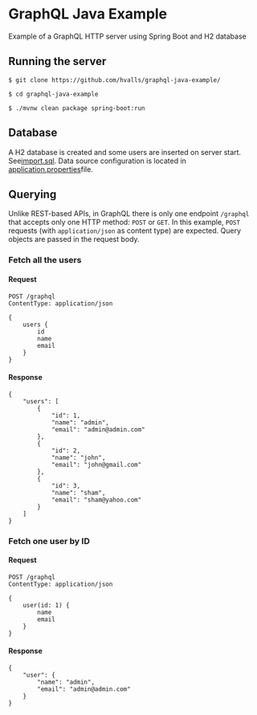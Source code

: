 # GraphQL Java Example
Example of a GraphQL HTTP server using Spring Boot and H2 database

## Running the server

```
$ git clone https://github.com/hvalls/graphql-java-example/

$ cd graphql-java-example

$ ./mvnw clean package spring-boot:run
```

## Database

A H2 database is created and some users are inserted on server start. See[import.sql](https://github.com/hvalls/graphql-java-example/blob/master/src/main/resources/import.sql).
Data source configuration is located in [application.properties](https://github.com/hvalls/graphql-java-example/blob/master/src/main/resources/application.properties)file.

## Querying

Unlike REST-based APIs, in GraphQL there is only one endpoint `/graphql` that accepts only one HTTP method: `POST` or `GET`.
In this example, `POST` requests (with `application/json` as content type) are expected. Query objects are passed in the 
request body.

### Fetch all the users

#### Request
```
POST /graphql
ContentType: application/json

{
    users {
        id
        name
        email
    }
}
```

#### Response

```
{
    "users": [
        {
            "id": 1,
            "name": "admin",
            "email": "admin@admin.com"
        },
        {
            "id": 2,
            "name": "john",
            "email": "john@gmail.com"
        },
        {
            "id": 3,
            "name": "sham",
            "email": "sham@yahoo.com"
        }
    ]
}
```

### Fetch one user by ID 

#### Request
```
POST /graphql
ContentType: application/json

{
    user(id: 1) {
        name
        email
    }
}
```

#### Response

```
{
    "user": {
        "name": "admin",
        "email": "admin@admin.com"
    }
}
```